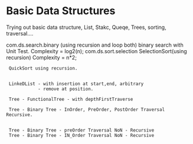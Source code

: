 # Basic Data Structures
Trying out basic data structure, List, Stakc, Queqe, Trees, sorting, traversal....

com.ds.search.binary (using recursion and loop both)
    binary search with Unit Test.  Complexity = log2(n);
com.ds.sort.selection
    SelectionSort(using recursion)
            Complexity = n*2;

     QuickSort using recursion.


     LinkeDList - with insertion at start,end, arbitrary
                - remove at position.

     Tree - FunctionalTree - with depthFirstTraverse

     Tree - Binary Tree - InOrder, PreOrder, PostOrder Traversal Recursive.


     Tree - Binary Tree - preOrder Traversal NoN - Recursive
     Tree - Binary Tree - IN_Order Traversal NoN - Recursive